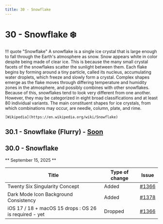 ```yaml
---
title: 30 - Snowflake
---
```

# 30 - Snowflake :snowflake:
!!! quote "Snowflake"
    A snowflake is a single ice crystal that is large enough to fall through the Earth's atmosphere as snow. Snow appears white in color despite being made of clear ice. This is because the many small crystal facets of the snowflakes scatter the sunlight between them. Each flake begins by forming around a tiny particle, called its nucleus, accumulating water droplets, which freeze and slowly form a crystal. Complex shapes emerge as the flake moves through differing temperature and humidity zones in the atmosphere, and possibly combines with other snowflakes. Because of this, snowflakes tend to look very different from one another. However, they may be categorized in eight broad classifications and at least 80 individual variants. The main constituent shapes for ice crystals, from which combinations may occur, are needle, column, plate, and rime.

    [Wikipedia](https://en.wikipedia.org/wiki/Snowflake)

## 30.1 - Snowflake (Flurry) - [Soon](https://webssh.net/documentation/becoming-external-tester/)

## 30.0 - Snowflake
** September 15, 2025 **

| Title | Type of change | Issue |
| --- | --- | --- |
| Twenty Six Singularity Concept | Added | [#1366](https://github.com/isontheline/pro.webssh.net/issues/1366) |
| Dark Mode Icon Background Consistency | Added | [#1378](https://github.com/isontheline/pro.webssh.net/issues/1378) |
| iOS 17 / 18 + macOS 15 drops : OS 26 is required - yet | Dropped | [#1366](https://github.com/isontheline/pro.webssh.net/issues/1366) |
